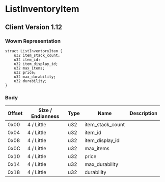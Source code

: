 # ListInventoryItem
## Client Version 1.12

### Wowm Representation
```rust,ignore
struct ListInventoryItem {
    u32 item_stack_count;
    u32 item_id;
    u32 item_display_id;
    u32 max_items;
    u32 price;
    u32 max_durability;
    u32 durability;
}
```
### Body
| Offset | Size / Endianness | Type | Name | Description |
| ------ | ----------------- | ---- | ---- | ----------- |
| 0x00 | 4 / Little | u32 | item_stack_count |  |
| 0x04 | 4 / Little | u32 | item_id |  |
| 0x08 | 4 / Little | u32 | item_display_id |  |
| 0x0C | 4 / Little | u32 | max_items |  |
| 0x10 | 4 / Little | u32 | price |  |
| 0x14 | 4 / Little | u32 | max_durability |  |
| 0x18 | 4 / Little | u32 | durability |  |
